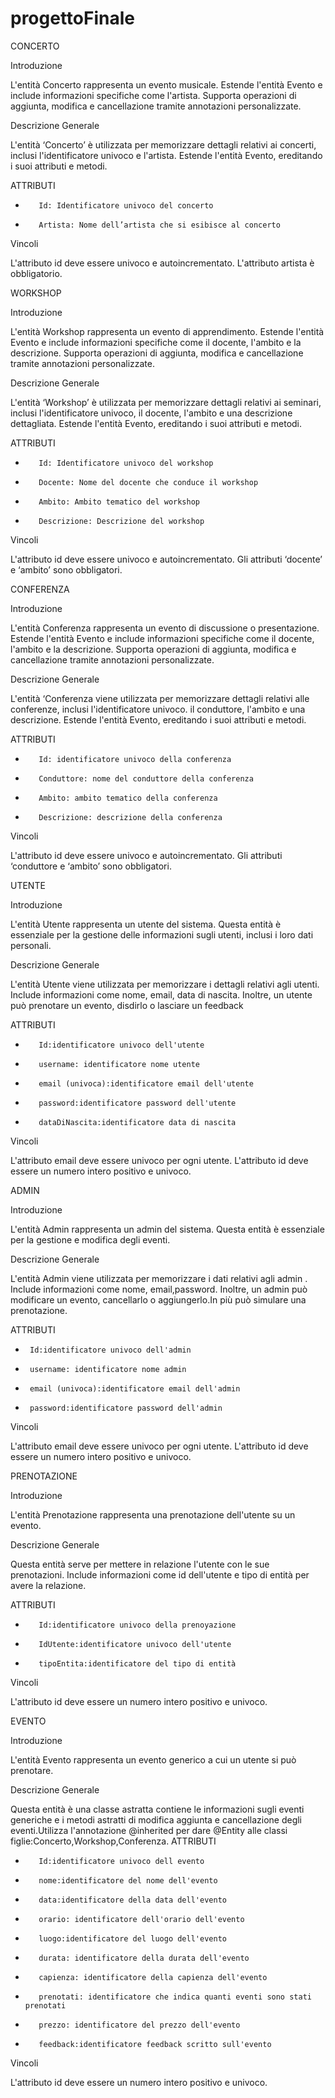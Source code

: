 # progettoFinale


CONCERTO

Introduzione

L'entità Concerto rappresenta un evento musicale. Estende l'entità Evento e include informazioni specifiche come l'artista. Supporta operazioni di aggiunta, modifica e cancellazione tramite annotazioni personalizzate.

Descrizione Generale

L'entità ‘Concerto’ è utilizzata per memorizzare dettagli relativi ai concerti, inclusi l'identificatore univoco e l'artista. Estende l'entità Evento, ereditando i suoi attributi e metodi.

ATTRIBUTI

-        Id: Identificatore univoco del concerto
-        Artista: Nome dell’artista che si esibisce al concerto

Vincoli

L'attributo id deve essere univoco e autoincrementato.
L'attributo artista è obbligatorio.
 
   
WORKSHOP

Introduzione

L'entità Workshop rappresenta un evento di apprendimento. Estende l'entità Evento e include informazioni specifiche come il docente, l'ambito e la descrizione. Supporta operazioni di aggiunta, modifica e cancellazione tramite annotazioni personalizzate.

Descrizione Generale

L'entità ‘Workshop’ è utilizzata per memorizzare dettagli relativi ai seminari, inclusi l'identificatore univoco, il docente, l'ambito e una descrizione dettagliata. Estende l'entità Evento, ereditando i suoi attributi e metodi.

ATTRIBUTI

-        Id: Identificatore univoco del workshop
-        Docente: Nome del docente che conduce il workshop
-        Ambito: Ambito tematico del workshop
-        Descrizione: Descrizione del workshop

Vincoli

L'attributo id deve essere univoco e autoincrementato.
Gli attributi ‘docente’ e ‘ambito’ sono obbligatori.
 
 
 



CONFERENZA

Introduzione

L'entità Conferenza rappresenta un evento di discussione o presentazione. Estende l'entità Evento e include informazioni specifiche come il docente, l'ambito e la descrizione. Supporta operazioni di aggiunta, modifica e cancellazione tramite annotazioni personalizzate.

Descrizione Generale

L'entità ‘Conferenza viene utilizzata per memorizzare dettagli relativi alle conferenze, inclusi l'identificatore univoco. il conduttore, l'ambito e una descrizione. Estende l'entità Evento, ereditando i suoi attributi e metodi.

ATTRIBUTI
-        Id: identificatore univoco della conferenza
-        Conduttore: nome del conduttore della conferenza
-        Ambito: ambito tematico della conferenza
-        Descrizione: descrizione della conferenza

Vincoli

L'attributo id deve essere univoco e autoincrementato.
Gli attributi ‘conduttore e ‘ambito’ sono obbligatori.


UTENTE
 
Introduzione

L'entità Utente rappresenta un utente del sistema. Questa entità è essenziale per la gestione delle informazioni sugli utenti, inclusi i loro dati personali.

Descrizione Generale

L'entità Utente viene utilizzata per memorizzare i dettagli relativi agli utenti. Include informazioni come nome, email, data di nascita. Inoltre, un utente può prenotare un evento, disdirlo o lasciare un feedback

ATTRIBUTI
-        Id:identificatore univoco dell'utente
-        username: identificatore nome utente
-        email (univoca):identificatore email dell'utente
-        password:identificatore password dell'utente
-        dataDiNascita:identificatore data di nascita

Vincoli

L'attributo email deve essere univoco per ogni utente.
L'attributo id deve essere un numero intero positivo e univoco.

 
ADMIN
 
Introduzione

L'entità Admin rappresenta un admin del sistema. Questa entità è essenziale per la gestione e modifica degli eventi.

Descrizione Generale

L'entità Admin viene utilizzata per memorizzare i dati relativi agli admin . Include informazioni come nome, email,password. Inoltre, un admin può modificare un evento, cancellarlo o aggiungerlo.In più può simulare una prenotazione.

ATTRIBUTI
-      Id:identificatore univoco dell'admin
-      username: identificatore nome admin
-      email (univoca):identificatore email dell'admin
-      password:identificatore password dell'admin

Vincoli

L'attributo email deve essere univoco per ogni utente.
L'attributo id deve essere un numero intero positivo e univoco.

PRENOTAZIONE

Introduzione

L'entità Prenotazione rappresenta una prenotazione dell'utente su un evento. 

Descrizione Generale

Questa entità serve per mettere in relazione l'utente con le sue prenotazioni. Include informazioni come id dell'utente e tipo di entità per avere la relazione.

ATTRIBUTI
-        Id:identificatore univoco della prenoyazione
-        IdUtente:identificatore univoco dell'utente
-        tipoEntita:identificatore del tipo di entità
         

Vincoli

L'attributo id deve essere un numero intero positivo e univoco.

EVENTO

Introduzione

L'entità Evento rappresenta un evento generico a cui un utente si può prenotare. 

Descrizione Generale

Questa entità è una classe astratta contiene le informazioni sugli eventi generiche e i metodi astratti di modifica aggiunta e cancellazione degli eventi.Utilizza l'annotazione @inherited per dare @Entity alle classi figlie:Concerto,Workshop,Conferenza.
ATTRIBUTI
-        Id:identificatore univoco dell evento
-        nome:identificatore del nome dell'evento
-        data:identificatore della data dell'evento
-        orario: identificatore dell'orario dell'evento
-        luogo:identificatore del luogo dell'evento
-        durata: identificatore della durata dell'evento
-        capienza: identificatore della capienza dell'evento
-        prenotati: identificatore che indica quanti eventi sono stati prenotati
-        prezzo: identificatore del prezzo dell'evento
-        feedback:identificatore feedback scritto sull'evento
         

Vincoli

L'attributo id deve essere un numero intero positivo e univoco.
